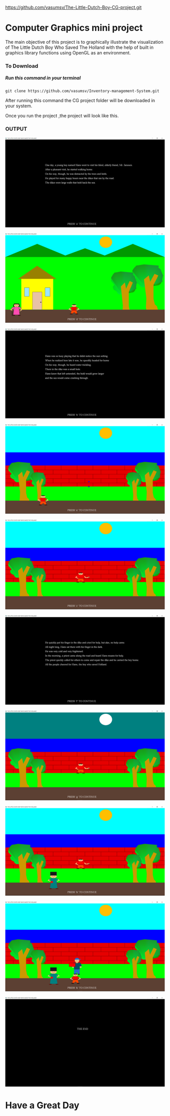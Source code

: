 https://github.com/vasumsv/The-Little-Dutch-Boy-CG-project.git
#  Computer Graphics mini project 

The main objective of this project is to graphically illustrate the visualization of The Little Dutch Boy Who Saved The Holland with the help of built in graphics library functions using OpenGL as an environment.

### To Download
 ##### Run this command in your terminal
 ```Python3
 git clone https://github.com/vasumsv/Inventory-management-System.git
 ```
 After running this command the CG project folder will be downloaded in your system.

  Once you run the project ,the project will look like this.
  
  
 ### OUTPUT
 ![1](https://github.com/vasumsv/The-Little-Dutch-Boy-CG-project/blob/master/screenshots/1.png)
 
 ![2](https://github.com/vasumsv/The-Little-Dutch-Boy-CG-project/blob/master/screenshots/2.png)
  
 ![3](https://github.com/vasumsv/The-Little-Dutch-Boy-CG-project/blob/master/screenshots/3.png)
   
 ![4](https://github.com/vasumsv/The-Little-Dutch-Boy-CG-project/blob/master/screenshots/4.png)


 ![5](https://github.com/vasumsv/The-Little-Dutch-Boy-CG-project/blob/master/screenshots/5.png)
   
 ![6](https://github.com/vasumsv/The-Little-Dutch-Boy-CG-project/blob/master/screenshots/6.png)
      
 ![7](https://github.com/vasumsv/The-Little-Dutch-Boy-CG-project/blob/master/screenshots/7.png)
         
 ![8](https://github.com/vasumsv/The-Little-Dutch-Boy-CG-project/blob/master/screenshots/8.png)
            
 ![9](https://github.com/vasumsv/The-Little-Dutch-Boy-CG-project/blob/master/screenshots/9.png)
               
 ![10](https://github.com/vasumsv/The-Little-Dutch-Boy-CG-project/blob/master/screenshots/10.png)






# Have a Great Day

 
 
